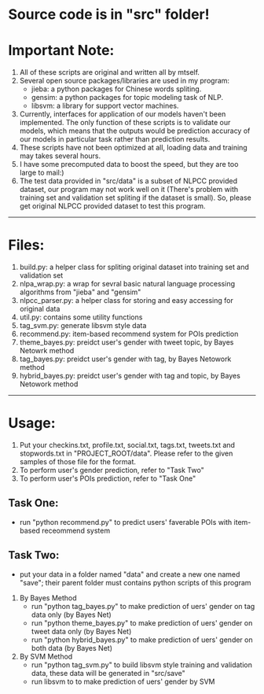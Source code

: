 # Source code is in "src" folder!

# Important Note:

1. All of these scripts are original and written all by mtself.
2. Several open source packages/libraries are used in my program:
	- jieba: 	a python packages for Chinese words spliting.
	- gensim: 	a python packages for topic modeling task of NLP.
	- libsvm:	a library for support vector machines.
3. Currently, interfaces for application of our models haven't been implemented. The only function of these scripts  is to validate our models, which means that the outputs would be prediction accuracy of our models in particular task rather than prediction results. 
4. These scripts have not been optimized at all, loading data and training may takes several hours.
5. I have some precomputed data to boost the speed, but they are too large to mail:)
6. The test data provided in "src/data" is a subset of NLPCC provided dataset, our program may not work well on it (There's problem with training set and validation set spliting if the dataset is small). So, please get original NLPCC provided dataset to test this program.

---

# Files:

1. build.py: 		a helper class for spliting original dataset into training set and validation set
2. nlpa_wrap.py: 	a wrap for sevral basic natural language processing algorithms from "jieba" and "gensim"
3. nlpcc_parser.py: a helper class for storing and easy accessing for original data
4. util.py: 		contains some utility functions
5. tag_svm.py: 		generate libsvm style data
6. recommend.py: 	item-based recommend system for POIs prediction
7. theme_bayes.py: 	preidct user's gender with tweet topic, by Bayes Netowrk method
8. tag_bayes.py: 	preidct user's gender with tag, by Bayes Netowork method
9. hybrid_bayes.py: preidct user's gender with tag and topic, by Bayes Netowork method

---

# Usage:
 
1. Put your checkins.txt, profile.txt, social.txt, tags.txt, tweets.txt and stopwords.txt in "PROJECT_ROOT/data". Please refer to the given samples of those file for the format.
2. To perform user's gender prediction, refer to "Task Two"
3. To perform user's POIs prediction, refer to "Task One"

## Task One:
- run "python recommend.py" to predict users' faverable POIs with item-based receommend system

## Task Two:
- put your data in a folder named "data" and create a new one named "save"; their parent folder must contains python scripts of this program
1. By Bayes Method
	- run "python tag_bayes.py" to make prediction of uers' gender on tag data only (by Bayes Net)
	- run "python theme_bayes.py" to make prediction of uers' gender on tweet data only (by Bayes Net)
	- run "python hybrid_bayes.py" to make prediction of uers' gender on both data (by Bayes Net)
2. By SVM Method
	- run "python tag_svm.py" to build libsvm style training and validation data, these data will be generated in "src/save"
	- run libsvm to to make prediction of uers' gender by SVM
